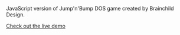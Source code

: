 JavaScript version of Jump'n'Bump DOS game created by Brainchild Design.


[Check out the live demo](http://jump-and-bump.appspot.com)
